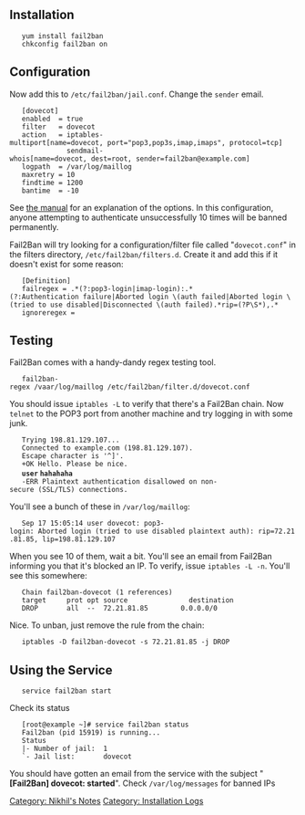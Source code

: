 Installation
------------

`   yum install fail2ban`  
`   chkconfig fail2ban on`

Configuration
-------------

Now add this to `/etc/fail2ban/jail.conf`. Change the `sender` email.

`   [dovecot]`  
`   enabled  = true`  
`   filter   = dovecot`  
`   action   = iptables-multiport[name=dovecot, port="pop3,pop3s,imap,imaps", protocol=tcp]`  
`              sendmail-whois[name=dovecot, dest=root, sender=fail2ban@example.com]`  
`   logpath  = /var/log/maillog`  
`   maxretry = 10`  
`   findtime = 1200`  
`   bantime  = -10`

See [the
manual](http://www.fail2ban.org/wiki/index.php/MANUAL_0_8#Jail_Options)
for an explanation of the options. In this configuration, anyone
attempting to authenticate unsuccessfully 10 times will be banned
permanently.

Fail2Ban will try looking for a configuration/filter file called
"`dovecot.conf`" in the filters directory, `/etc/fail2ban/filters.d`.
Create it and add this if it doesn't exist for some reason:

`   [Definition]`  
`   failregex = .*(?:pop3-login|imap-login):.*(?:Authentication failure|Aborted login \(auth failed|Aborted login \(tried to use disabled|Disconnected \(auth failed).*rip=(?P`<host>`\S*),.*`  
`   ignoreregex =`

Testing
-------

Fail2Ban comes with a handy-dandy regex testing tool.

`   fail2ban-regex /vaar/log/maillog /etc/fail2ban/filter.d/dovecot.conf`

You should issue `iptables -L` to verify that there's a Fail2Ban chain.
Now `telnet` to the POP3 port from another machine and try logging in
with some junk.

`   Trying 198.81.129.107...`  
`   Connected to example.com (198.81.129.107).`  
`   Escape character is '^]'.`  
`   +OK Hello. Please be nice.`  
`   `**`user` `hahahaha`**  
`   -ERR Plaintext authentication disallowed on non-secure (SSL/TLS) connections.`

You'll see a bunch of these in `/var/log/maillog`:

`   Sep 17 15:05:14 user dovecot: pop3-login: Aborted login (tried to use disabled plaintext auth): rip=72.21.81.85, lip=198.81.129.107`

When you see 10 of them, wait a bit. You'll see an email from Fail2Ban
informing you that it's blocked an IP. To verify, issue
`iptables -L -n`. You'll see this somewhere:

`   Chain fail2ban-dovecot (1 references)`  
`   target     prot opt source               destination`  
`   DROP       all  --  72.21.81.85        0.0.0.0/0`

Nice. To unban, just remove the rule from the chain:

`   iptables -D fail2ban-dovecot -s 72.21.81.85 -j DROP`

Using the Service
-----------------

`   service fail2ban start`

Check its status

`   [root@example ~]# service fail2ban status`  
`   Fail2ban (pid 15919) is running...`  
`   Status`  
`   |- Number of jail:  1`  
``    `- Jail list:       dovecot ``

You should have gotten an email from the service with the subject
"**\[Fail2Ban\] dovecot: started**". Check `/var/log/messages` for
banned IPs

[Category: Nikhil's Notes](Category:_Nikhil's_Notes "wikilink")
[Category: Installation Logs](Category:_Installation_Logs "wikilink")
